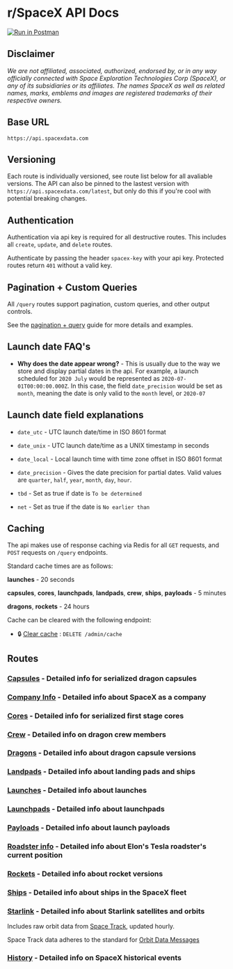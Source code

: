 # r/SpaceX API Docs

[![Run in Postman](https://run.pstmn.io/button.svg)](https://app.getpostman.com/run-collection/ed4ed700dcc55b2c1f1c)

## Disclaimer

*We are not affiliated, associated, authorized, endorsed by, or in any way officially connected with Space Exploration Technologies Corp (SpaceX), or any of its subsidiaries or its affiliates. The names SpaceX as well as related names, marks, emblems and images are registered trademarks of their respective owners.*

## Base URL

`https://api.spacexdata.com`

## Versioning

Each route is individually versioned, see route list below for all avaliable versions. The API can also be pinned to the lastest version with `https://api.spacexdata.com/latest`, but only do this if you're cool with potential breaking changes.

## Authentication

Authentication via api key is required for all destructive routes. This includes all `create`, `update`, and `delete` routes.

Authenticate by passing the header `spacex-key` with your api key. Protected routes return `401` without a valid key.

## Pagination + Custom Queries

All `/query` routes support pagination, custom queries, and other output controls.

See the [pagination + query](queries.md) guide for more details and examples.

## Launch date FAQ's

* **Why does the date appear wrong?** - This is usually due to the way we store and display partial dates in the api. For example, a launch scheduled for `2020 July` would be represented as `2020-07-01T00:00:00.000Z`. In this case, the field `date_precision` would be set as `month`, meaning the date is only valid to the `month` level, or `2020-07`

## Launch date field explanations

* `date_utc` -  UTC launch date/time in ISO 8601 format

* `date_unix` - UTC launch date/time as a UNIX timestamp in seconds

* `date_local` -  Local launch time with time zone offset in ISO 8601 format

* `date_precision` - Gives the date precision for partial dates. Valid values are `quarter`, `half`, `year`, `month`, `day`, `hour`.

* `tbd` - Set as true if date is `To be determined`

* `net` - Set as true if the date is `No earlier than`

## Caching

The api makes use of response caching via Redis for all `GET` requests, and `POST` requests on `/query` endpoints.

Standard cache times are as follows:

**launches** - 20 seconds

**capsules**, **cores**, **launchpads**, **landpads**, **crew**, **ships**, **payloads** - 5 minutes

**dragons**, **rockets** - 24 hours

Cache can be cleared with the following endpoint:

* 🔒 [Clear cache](cache/clear.md) : `DELETE /admin/cache`

## Routes

### [Capsules](capsules) - Detailed info for serialized dragon capsules

### [Company Info](company) - Detailed info about SpaceX as a company

### [Cores](cores) - Detailed info for serialized first stage cores

### [Crew](crew) - Detailed info on dragon crew members

### [Dragons](dragons) - Detailed info about dragon capsule versions

### [Landpads](landpads) - Detailed info about landing pads and ships

### [Launches](launches) - Detailed info about launches

### [Launchpads](launchpads) - Detailed info about launchpads

### [Payloads](payloads) - Detailed info about launch payloads

### [Roadster info](roadster) - Detailed info about Elon's Tesla roadster's current position

### [Rockets](rockets) - Detailed info about rocket versions

### [Ships](ships) - Detailed info about ships in the SpaceX fleet

### [Starlink](starlink) - Detailed info about Starlink satellites and orbits

Includes raw orbit data from [Space Track](https://www.space-track.org/auth/login), updated hourly.

Space Track data adheres to the standard for [Orbit Data Messages](https://public.ccsds.org/pubs/502x0b2c1.pdf)

### [History](history) - Detailed info on SpaceX historical events
